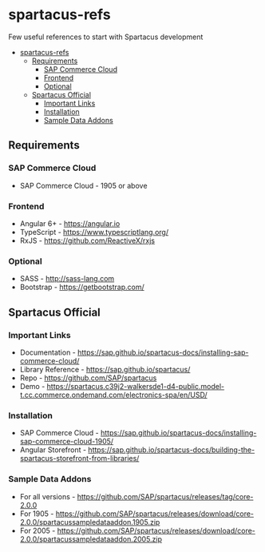 # spartacus-refs

Few useful references to start with Spartacus development

- [spartacus-refs](#spartacus-refs)
  - [Requirements](#requirements)
    - [SAP Commerce Cloud](#sap-commerce-cloud)
    - [Frontend](#frontend)
    - [Optional](#optional)
  - [Spartacus Official](#spartacus-official)
    - [Important Links](#important-links)
    - [Installation](#installation)
    - [Sample Data Addons](#sample-data-addons)

## Requirements

### SAP Commerce Cloud

- SAP Commerce Cloud - 1905 or above

### Frontend

- Angular 6+ - https://angular.io
- TypeScript - https://www.typescriptlang.org/
- RxJS - https://github.com/ReactiveX/rxjs

### Optional

- SASS - http://sass-lang.com
- Bootstrap - https://getbootstrap.com/

## Spartacus Official

### Important Links

- Documentation - https://sap.github.io/spartacus-docs/installing-sap-commerce-cloud/
- Library Reference - https://sap.github.io/spartacus/
- Repo - https://github.com/SAP/spartacus
- Demo - https://spartacus.c39j2-walkersde1-d4-public.model-t.cc.commerce.ondemand.com/electronics-spa/en/USD/

### Installation

- SAP Commerce Cloud - https://sap.github.io/spartacus-docs/installing-sap-commerce-cloud-1905/
- Angular Storefront - https://sap.github.io/spartacus-docs/building-the-spartacus-storefront-from-libraries/

### Sample Data Addons

- For all versions - https://github.com/SAP/spartacus/releases/tag/core-2.0.0
- For 1905 - https://github.com/SAP/spartacus/releases/download/core-2.0.0/spartacussampledataaddon.1905.zip
- For 2005 - https://github.com/SAP/spartacus/releases/download/core-2.0.0/spartacussampledataaddon.2005.zip
